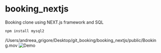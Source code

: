 # booking_nextjs
Booking clone using NEXT.js framework and SQL

```bash
npm install mysql2
```

/Users/andreea_grigore/Desktop/git_booking/booking_nextjs/public/Booking.mov
![Demo]()

